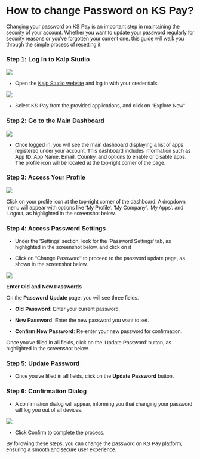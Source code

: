 <style>  body { font-family: "Source Sans 3", sans-serif!important; }</style>
<link href="https://fonts.googleapis.com/css2?family=Source+Sans+3:ital,wght@0,200..900;1,200..900&display=swap" rel="stylesheet">    
<link rel="stylesheet" href="https://fonts.googleapis.com/icon?family=Material+Icons">

# **How to change Password on KS Pay?**

Changing your password on KS Pay is an important step in maintaining the security of your account. Whether you want to update your password regularly for security reasons or you've forgotten your current one, this guide will walk you through the simple process of resetting it.

### **Step 1: Log In to Kalp Studio**

![](https://docs-images-kalp-studio.s3.ap-south-1.amazonaws.com/Audit/KSPAY+pswdchange/pc1.jpg)

-   Open the [Kalp Studio website](https://console.kalp.studio/) and log in with your credentials. 

![](https://docs-images-kalp-studio.s3.ap-south-1.amazonaws.com/Audit/KSPAY+pswdchange/pc2.jpg)

- Select KS Pay from the provided applications, and click on "Explore Now"
    

### **Step 2: Go to the Main Dashboard**

![](https://docs-images-kalp-studio.s3.ap-south-1.amazonaws.com/Audit/KSPAY+pswdchange/pc3.jpg)

-   Once logged in, you will see the main dashboard displaying a list of apps registered under your account. This dashboard includes information such as App ID, App Name, Email, Country, and options to enable or disable apps. The profile icon will be located at the top-right corner of the page.

### **Step 3: Access Your Profile**

![](https://docs-images-kalp-studio.s3.ap-south-1.amazonaws.com/Audit/KSPAY+pswdchange/pc4.jpg)

Click on your profile icon at the top-right corner of the dashboard. A dropdown menu will appear with options like ‘My Profile', 'My Company’, 'My Apps', and 'Logout, as highlighted in the screenshot below.

### **Step 4: Access Password Settings**

- Under the 'Settings' section, look for the 'Password Settings' tab, as highlighted in the screenshot below, and click on it

- Click on "Change Password" to proceed to the password update page, as shown in the screenshot below.
    
![](https://docs-images-kalp-studio.s3.ap-south-1.amazonaws.com/KS+Pay+articles+stg/change+password/cp3.png)



**Enter Old and New Passwords**

On the **Password Update** page, you will see three fields:

-   **Old Password**: Enter your current password.
    
-   **New Password**: Enter the new password you want to set.
    
-   **Confirm New Password**: Re-enter your new password for confirmation.

Once you've filled in all fields, click on the 'Update Password' button, as highlighted in the screenshot below.



### **Step 5: Update Password**

-   Once you've filled in all fields, click on the **Update Password** button.

### **Step 6: Confirmation Dialog**

- A confirmation dialog will appear, informing you that changing your password will log you out of all devices.

![](https://docs-images-kalp-studio.s3.ap-south-1.amazonaws.com/KS+Pay+articles+stg/change+password/cp4.png)

- Click Confirm to complete the process.
    

By following these steps, you can change the password on KS Pay platform, ensuring a smooth and secure user experience.

